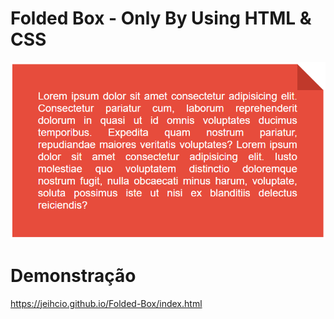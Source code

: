 # Folded Box - Only By Using HTML & CSS
![resultado](https://raw.githubusercontent.com/jeihcio/Folded-Box/master/resultado.png)

# Demonstração
https://jeihcio.github.io/Folded-Box/index.html
